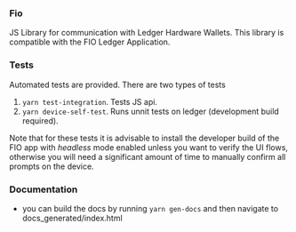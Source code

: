 ### Fio 

JS Library for communication with Ledger Hardware Wallets.
This library is compatible with the FIO Ledger Application.

### Tests

Automated tests are provided. There are two types of tests

1. `yarn test-integration`. Tests JS api.
2. `yarn device-self-test`. Runs unnit tests on ledger (development build required).

Note that for these tests it is advisable to install the developer build of the FIO app with _headless_ mode enabled unless you want to verify the UI flows, otherwise you will need a significant amount of time to manually confirm all prompts on the device.

### Documentation

- you can build the docs by running `yarn gen-docs` and then navigate to docs_generated/index.html

